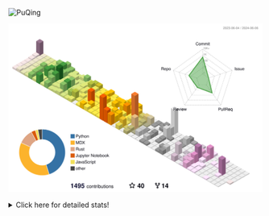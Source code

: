 ![PuQing](https://user-images.githubusercontent.com/27223114/171565019-9a56fae6-b08b-421f-99db-7e830da42371.png)

![](./profile-3d-contrib/profile-season-animate.svg)

<details>
<summary>Click here for detailed stats!</summary>

<!--START_SECTION:waka-->
![Lines of code](https://img.shields.io/badge/From%20Hello%20World%20I%27ve%20Written-1.4%20million%20lines%20of%20code-blue)

**🐱 My GitHub Data** 

> 📦 388.6 kB Used in GitHub's Storage 
 > 
> 🏆 382 Contributions in the Year 2024
 > 
> 🚫 Not Opted to Hire
 > 
> 📜 47 Public Repositories 
 > 
> 🔑 29 Private Repositories 
 > 
**I'm an Early 🐤** 

```text
🌞 Morning                621 commits         ██░░░░░░░░░░░░░░░░░░░░░░░   08.05 % 
🌆 Daytime                3635 commits        ████████████░░░░░░░░░░░░░   47.11 % 
🌃 Evening                1535 commits        █████░░░░░░░░░░░░░░░░░░░░   19.89 % 
🌙 Night                  1925 commits        ██████░░░░░░░░░░░░░░░░░░░   24.95 % 
```


📊 **This Week I Spent My Time On** 

```text
💬 Programming Languages: 
Browsing                 11 hrs 23 mins      ███████░░░░░░░░░░░░░░░░░░   28.28 % 
Python                   8 hrs 29 mins       █████░░░░░░░░░░░░░░░░░░░░   21.09 % 
Reading Paper            4 hrs 50 mins       ███░░░░░░░░░░░░░░░░░░░░░░   12.04 % 
GitHubing                4 hrs 5 mins        ███░░░░░░░░░░░░░░░░░░░░░░   10.15 % 
Searching                3 hrs 7 mins        ██░░░░░░░░░░░░░░░░░░░░░░░   07.78 % 

🔥 Editors: 
Chrome                   25 hrs 31 mins      ████████████████░░░░░░░░░   63.42 % 
VS Code                  12 hrs 4 mins       ███████░░░░░░░░░░░░░░░░░░   29.98 % 
fish                     2 hrs 39 mins       ██░░░░░░░░░░░░░░░░░░░░░░░   06.61 % 

💻 Operating System: 
Mac                      28 hrs 14 mins      ██████████████████░░░░░░░   70.14 % 
Linux                    6 hrs 28 mins       ████░░░░░░░░░░░░░░░░░░░░░   16.11 % 
WSL                      5 hrs 32 mins       ███░░░░░░░░░░░░░░░░░░░░░░   13.75 % 
```


<!--END_SECTION:waka-->
</details>
